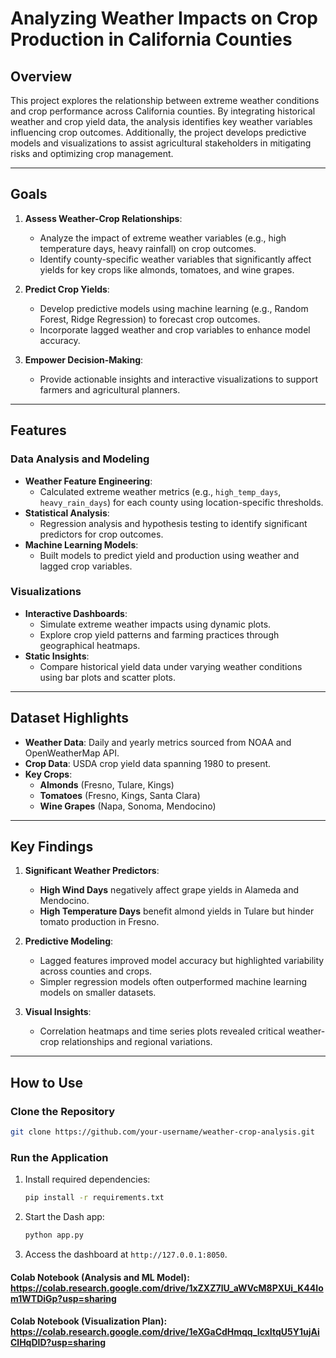 # Analyzing Weather Impacts on Crop Production in California Counties

## Overview
This project explores the relationship between extreme weather conditions and crop performance across California counties. By integrating historical weather and crop yield data, the analysis identifies key weather variables influencing crop outcomes. Additionally, the project develops predictive models and visualizations to assist agricultural stakeholders in mitigating risks and optimizing crop management.

---

## Goals

1. **Assess Weather-Crop Relationships**:
   - Analyze the impact of extreme weather variables (e.g., high temperature days, heavy rainfall) on crop outcomes.
   - Identify county-specific weather variables that significantly affect yields for key crops like almonds, tomatoes, and wine grapes.

2. **Predict Crop Yields**:
   - Develop predictive models using machine learning (e.g., Random Forest, Ridge Regression) to forecast crop outcomes.
   - Incorporate lagged weather and crop variables to enhance model accuracy.

3. **Empower Decision-Making**:
   - Provide actionable insights and interactive visualizations to support farmers and agricultural planners.

---

## Features

### **Data Analysis and Modeling**
- **Weather Feature Engineering**:
  - Calculated extreme weather metrics (e.g., `high_temp_days`, `heavy_rain_days`) for each county using location-specific thresholds.
- **Statistical Analysis**:
  - Regression analysis and hypothesis testing to identify significant predictors for crop outcomes.
- **Machine Learning Models**:
  - Built models to predict yield and production using weather and lagged crop variables.

### **Visualizations**
- **Interactive Dashboards**:
  - Simulate extreme weather impacts using dynamic plots.
  - Explore crop yield patterns and farming practices through geographical heatmaps.
- **Static Insights**:
  - Compare historical yield data under varying weather conditions using bar plots and scatter plots.

---

## Dataset Highlights

- **Weather Data**: Daily and yearly metrics sourced from NOAA and OpenWeatherMap API.
- **Crop Data**: USDA crop yield data spanning 1980 to present.
- **Key Crops**:
  - **Almonds** (Fresno, Tulare, Kings)
  - **Tomatoes** (Fresno, Kings, Santa Clara)
  - **Wine Grapes** (Napa, Sonoma, Mendocino)

---

## Key Findings

1. **Significant Weather Predictors**:
   - **High Wind Days** negatively affect grape yields in Alameda and Mendocino.
   - **High Temperature Days** benefit almond yields in Tulare but hinder tomato production in Fresno.
   
2. **Predictive Modeling**:
   - Lagged features improved model accuracy but highlighted variability across counties and crops.
   - Simpler regression models often outperformed machine learning models on smaller datasets.

3. **Visual Insights**:
   - Correlation heatmaps and time series plots revealed critical weather-crop relationships and regional variations.

---

## How to Use

### Clone the Repository
```bash
git clone https://github.com/your-username/weather-crop-analysis.git
```

### Run the Application
1. Install required dependencies:
   ```bash
   pip install -r requirements.txt
   ```
2. Start the Dash app:
   ```bash
   python app.py
   ```
3. Access the dashboard at `http://127.0.0.1:8050`.

#### Colab Notebook (Analysis and ML Model): https://colab.research.google.com/drive/1xZXZ7lU_aWVcM8PXUi_K44Iom1WTDiGp?usp=sharing
#### Colab Notebook (Visualization Plan): https://colab.research.google.com/drive/1eXGaCdHmqq_IcxItqU5Y1ujAiClHqDID?usp=sharing
